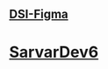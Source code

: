 <h2><a href="https://www.figma.com/design/eWggsmQrbuNfwVWzHNULra/DSI?node-id=0-1&t=vaMlYCaNkq5Daq1N-0">DSI-Figma</a></h2>
<h1><a href="https://github.com/sarvarDev6/">SarvarDev6</a></h1>
